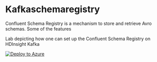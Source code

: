 # Kafkaschemaregistry
Confluent Schema Registry is a mechanism to store and retrieve Avro schemas. Some of the features 


Lab depicting how one can set up the Confluent Schema Registry on HDInsight Kafka 

[![Deploy to Azure](https://aka.ms/deploytoazurebutton)](https://portal.azure.com/#create/Microsoft.Template/uri/https%3A%2F%2Fraw.githubusercontent.com%2Farnabganguly%2FKafkaschemaregistry%2Fmaster%2Fazuredeploy.json
)


<!--stackedit_data:
eyJoaXN0b3J5IjpbLTE4NTI0NzA4ODksLTQ0MDU4Mzk2NywtMT
I2Njc3MDUyNSwxNDkxNTM2NjEsNjU1ODMxOTQ5LDg1MjMwMTQ1
NSwyNzA1Mzk2NjldfQ==
-->